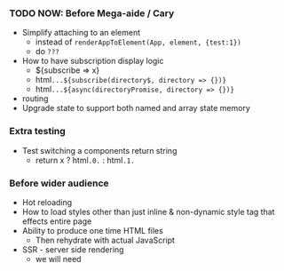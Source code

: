 ### TODO NOW: Before Mega-aide / Cary
- Simplify attaching to an element
  - instead of `renderAppToElement(App, element, {test:1})`
  - do `???`
- How to have subscription display logic
  - ${subscribe => x}
  - html`...${subscribe(directory$, directory => {})}`
  - html`...${async(directoryPromise, directory => {})}`
- routing
- Upgrade state to support both named and array state memory

### Extra testing
- Test switching a components return string
  - return x ? html`.0.` : html`.1.`

### Before wider audience
- Hot reloading
- How to load styles other than just inline & non-dynamic style tag that effects entire page
- Ability to produce one time HTML files
  - Then rehydrate with actual JavaScript
- SSR - server side rendering
  - we will need <template start> present
  - We may need to render attributes and then make a marker attribute
    - title="real title here" tag:title="__tagVar2_"

## Documentations

### React differences
- Use html`` instead of ()
- The boolean -true- will render to screen
- Render template syntax is ${} instead of {}
- Concept of providers
- Provided hooks
  - state hook
  - subscribe hook - coming soon
  - render hook - move
  - init hook - move
  - async hook - move
- innerHTML is 1st or 2nd argument

### Angular similarities
- Support for bracket element definitions
  - [style.background-color]="red"
  - NOT [style.background-color]="'red'"
  - NOT [style.backgroundColor]="'red'" NOR [style.backgroundColor]="red"